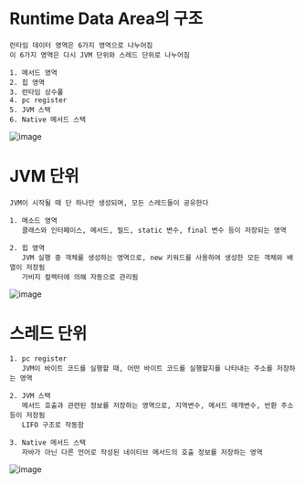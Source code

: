 # Runtime Data Area의 구조
    런타임 데이터 영역은 6가지 영역으로 나누어짐
    이 6가지 영역은 다시 JVM 단위와 스레드 단위로 나누어짐
    
    1. 메서드 영역
    2. 힙 영역
    3. 런타임 상수풀
    4. pc register
    5. JVM 스택
    6. Native 메서드 스택

![image](https://github.com/user-attachments/assets/e0e08f19-cb6f-4674-bdb0-d2fba9fca0bf)

# JVM 단위
    JVM이 시작될 때 단 하나만 생성되며, 모든 스레드들이 공유한다

    1. 메소드 영역
       클래스와 인터페이스, 메서드, 필드, static 변수, final 변수 등이 저장되는 영역

    2. 힙 영역
       JVM 실행 중 객체를 생성하는 영역으로, new 키워드를 사용하여 생성한 모든 객체와 배열이 저장됨
       가비지 컬렉터에 의해 자동으로 관리됨
    
![image](https://github.com/user-attachments/assets/31b7bbda-d3f5-4766-9190-9e8faa9b33a2)

# 스레드 단위
    1. pc register
       JVM이 바이트 코드를 실행할 때, 어떤 바이트 코드를 실행할지를 나타내는 주소를 저장하는 영역
  
    2. JVM 스택
       메서드 호출과 관련된 정보를 저장하는 영역으로, 지역변수, 메서드 매개변수, 반환 주소 등이 저장됨
       LIFO 구조로 작동함
  
    3. Native 메서드 스택
       자바가 아닌 다른 언어로 작성된 네이티브 메서드의 호출 정보를 저장하는 영역
     
![image](https://github.com/user-attachments/assets/c31eb777-9fc1-4982-bdf7-ac054ba7f564)
